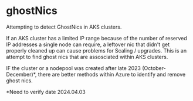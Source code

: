 # ghostNics
Attempting to detect GhostNics in AKS clusters.

If an AKS cluster has a limited IP range because of the number of reserved IP addresses a single node can require, a leftover nic that didn't get properly cleaned up can cause problems for Scaling / upgrades. 
This is an attempt to find ghost nics that are assosciated within AKS clusters. 

IF the cluster or a nodepool was created after late 2023 (October-December)*, there are better methods within Azure to identify and remove ghost nics. 


*Need to verify date 2024.04.03
